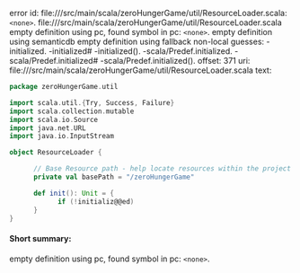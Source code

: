 error id: file://<WORKSPACE>/src/main/scala/zeroHungerGame/util/ResourceLoader.scala:`<none>`.
file://<WORKSPACE>/src/main/scala/zeroHungerGame/util/ResourceLoader.scala
empty definition using pc, found symbol in pc: `<none>`.
empty definition using semanticdb
empty definition using fallback
non-local guesses:
	 -initialized.
	 -initialized#
	 -initialized().
	 -scala/Predef.initialized.
	 -scala/Predef.initialized#
	 -scala/Predef.initialized().
offset: 371
uri: file://<WORKSPACE>/src/main/scala/zeroHungerGame/util/ResourceLoader.scala
text:
```scala
package zeroHungerGame.util

import scala.util.{Try, Success, Failure}
import scala.collection.mutable
import scala.io.Source
import java.net.URL
import java.io.InputStream

object ResourceLoader {

      // Base Resource path - help locate resources within the project
      private val basePath = "/zeroHungerGame"

      def init(): Unit = {
            if (!initializ@@ed)
      }
} 

```


#### Short summary: 

empty definition using pc, found symbol in pc: `<none>`.
